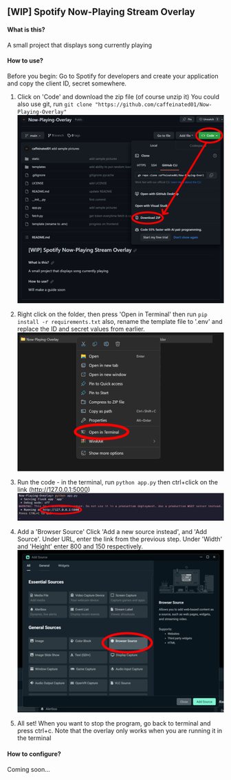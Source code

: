 ## [WIP] Spotify Now-Playing Stream Overlay

#### What is this?

A small project that displays song currently playing

#### How to use?
Before you begin:
Go to Spotify for developers and create your application and copy the client ID, secret somewhere.
1. Click on 'Code' and download the zip file (of course unzip it)
   You could also use git, run `git clone "https://github.com/caffeinated01/Now-Playing-Overlay"`
   ![Alt text](assets/1.png)
2. Right click on the folder, then press 'Open in Terminal' then run `pip install -r requirements.txt` also, rename the template file to '.env' and replace the ID and secret values from earlier.
   ![Alt text](assets/2.png)
3. Run the code - in the terminal, run `python app.py` then ctrl+click on the link (http://127.0.0.1:5000)
   ![Alt text](assets/3.png)
4. Add a 'Browser Source'
   Click 'Add a new source instead', and 'Add Source'. Under URL, enter the link from the previous step. Under 'Width' and 'Height' enter 800 and 150 respectively.
   ![Alt text](assets/4.png)

5. All set! When you want to stop the program, go back to terminal and press ctrl+c. Note that the overlay only works when you are running it in the terminal

#### How to configure?

Coming soon...
